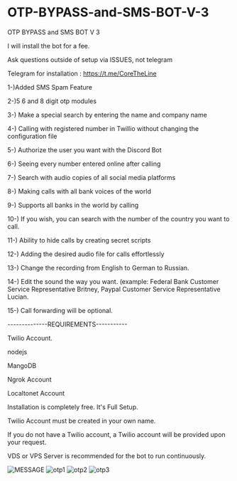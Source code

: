 # OTP-BYPASS-and-SMS-BOT-V-3
OTP BYPASS and SMS BOT V 3

I will install the bot for a fee.

Ask questions outside of setup via ISSUES, not telegram

Telegram for installation : https://t.me/CoreTheLine



1-)Added SMS Spam Feature

2-)5 6 and 8 digit otp modules 

3-) Make a special search by entering the name and company name

4-) Calling with registered number in Twillio without changing the configuration file

5-) Authorize the user you want with the Discord Bot

6-) Seeing every number entered online after calling

7-) Search with audio copies of all social media platforms

8-) Making calls with all bank voices of the world

9-) Supports all banks in the world by calling

10-) If you wish, you can search with the number of the country you want to call.

11-) Ability to hide calls by creating secret scripts

12-) Adding the desired audio file for calls effortlessly

13-) Change the recording from English to German to Russian.

14-) Edit the sound the way you want. (example: Federal Bank Customer Service Representative Britney, Paypal Customer Service Representative Lucian.

15-) Call forwarding will be optional.

--------------REQUIREMENTS-----------

Twilio Account.

nodejs

MangoDB

Ngrok Account

Localtonet Account

Installation is completely free. It's Full Setup.

Twilio Account must be created in your own name.

If you do not have a Twilio account, a Twilio account will be provided upon your request.

VDS or VPS Server is recommended for the bot to run continuously.

![MESSAGE](https://user-images.githubusercontent.com/92768020/197740599-adae458e-2d4c-46fc-b0c3-8507eccd1d3b.png)
![otp1](https://user-images.githubusercontent.com/92768020/197740604-5b03f01d-a278-4279-9df5-fd8c5de953ed.png)
![otp2](https://user-images.githubusercontent.com/92768020/197740609-71053a17-5487-4c87-b858-b14ed69e86ae.png)
![otp3](https://user-images.githubusercontent.com/92768020/197740615-e6f202ae-4b9f-4dd2-a1c8-d327b0329690.png)
